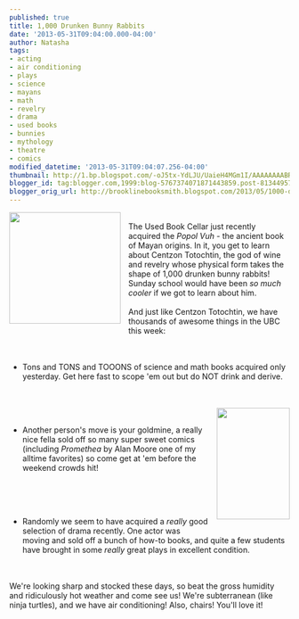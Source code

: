 ```yaml
---
published: true
title: 1,000 Drunken Bunny Rabbits
date: '2013-05-31T09:04:00.000-04:00'
author: Natasha
tags:
- acting
- air conditioning
- plays
- science
- mayans
- math
- revelry
- drama
- used books
- bunnies
- mythology
- theatre
- comics
modified_datetime: '2013-05-31T09:04:07.256-04:00'
thumbnail: http://1.bp.blogspot.com/-oJ5tx-YdLJU/UaieH4MGm1I/AAAAAAAABR8/dspjZnUKJq0/s72-c/centzon.jpg
blogger_id: tag:blogger.com,1999:blog-5767374071871443859.post-8134495734567733743
blogger_orig_url: http://brooklinebooksmith.blogspot.com/2013/05/1000-drunken-bunny-rabbits.html
---
```


<div class="separator" style="clear: both; text-align: center;"><a href="http://1.bp.blogspot.com/-oJ5tx-YdLJU/UaieH4MGm1I/AAAAAAAABR8/dspjZnUKJq0/s1600/centzon.jpg" imageanchor="1" style="clear: left; float: left; margin-bottom: 1em; margin-right: 1em;"><img border="0" height="200" src="http://1.bp.blogspot.com/-oJ5tx-YdLJU/UaieH4MGm1I/AAAAAAAABR8/dspjZnUKJq0/s200/centzon.jpg" width="200" /></a></div><br />The Used Book Cellar just recently acquired the <i>Popol Vuh</i>&nbsp;- the ancient book of Mayan origins. In it, you get to learn about Centzon Totochtin, the god of wine and revelry whose physical form takes the shape of 1,000 drunken bunny rabbits! Sunday school would have been <i>so much cooler</i>&nbsp;if we got to learn about him.<br /><br />And just like Centzon Totochtin, we have thousands of awesome things in the UBC this week:<br /><br /><br /><ul><li>Tons and TONS and TOOONS of science and math books acquired only yesterday. Get here fast to scope 'em out but do NOT drink and derive.&nbsp;</li></ul><br /><br /><a href="http://2.bp.blogspot.com/-vZW2iJWXox8/UaieN0FdnwI/AAAAAAAABSE/7MkCnfyvmsQ/s1600/250px-Promethea.jpg" imageanchor="1" style="clear: right; float: right; margin-bottom: 1em; margin-left: 1em;"><img border="0" height="200" src="http://2.bp.blogspot.com/-vZW2iJWXox8/UaieN0FdnwI/AAAAAAAABSE/7MkCnfyvmsQ/s200/250px-Promethea.jpg" width="131" /></a><br /><ul><li>Another person's move is your goldmine, a really nice fella sold off so many super sweet comics (including <i>Promethea </i>by Alan Moore one of my alltime favorites) so come get at 'em before the weekend crowds hit!</li></ul><br /><br /><br /><ul><li>Randomly we seem to have acquired a <i>really</i>&nbsp;good selection of drama recently. One actor was moving and sold off a bunch of how-to books, and quite a few students have brought in some <i>really </i>great plays in excellent condition.&nbsp;</li></ul><br /><br />We're looking sharp and stocked these days, so beat the gross humidity and ridiculously hot weather and come see us! We're subterranean (like ninja turtles), and we have air conditioning! Also, chairs! You'll love it!